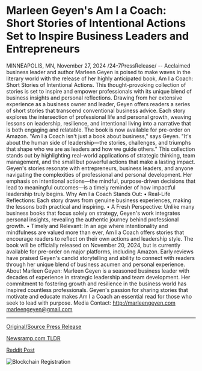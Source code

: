 # Marleen Geyen's Am I a Coach: Short Stories of Intentional Actions Set to Inspire Business Leaders and Entrepreneurs

MINNEAPOLIS, MN, November 27, 2024 /24-7PressRelease/ -- Acclaimed business leader and author Marleen Geyen is poised to make waves in the literary world with the release of her highly anticipated book, Am I a Coach: Short Stories of Intentional Actions. This thought-provoking collection of stories is set to inspire and empower professionals with its unique blend of business insights and personal reflections.  Drawing from her extensive experience as a business owner and leader, Geyen offers readers a series of short stories that transcend conventional business advice. Each story explores the intersection of professional life and personal growth, weaving lessons on leadership, resilience, and intentional living into a narrative that is both engaging and relatable. The book is now available for pre-order on Amazon.  "Am I a Coach isn't just a book about business," says Geyen. "It's about the human side of leadership—the stories, challenges, and triumphs that shape who we are as leaders and how we guide others."   This collection stands out by highlighting real-world applications of strategic thinking, team management, and the small but powerful actions that make a lasting impact. Geyen's stories resonate with entrepreneurs, business leaders, and anyone navigating the complexities of professional and personal development. Her emphasis on intentional actions—the mindful, purpose-driven decisions that lead to meaningful outcomes—is a timely reminder of how impactful leadership truly begins.  Why Am I a Coach Stands Out: •	Real-Life Reflections: Each story draws from genuine business experiences, making the lessons both practical and inspiring. •	A Fresh Perspective: Unlike many business books that focus solely on strategy, Geyen's work integrates personal insights, revealing the authentic journey behind professional growth. •	Timely and Relevant: In an age where intentionality and mindfulness are valued more than ever, Am I a Coach offers stories that encourage readers to reflect on their own actions and leadership style.  The book will be officially released on November 20, 2024, but is currently available for pre-order on major platforms, including Amazon. Early reviews have praised Geyen's candid storytelling and ability to connect with readers through her unique blend of business acumen and personal experience.  About Marleen Geyen: Marleen Geyen is a seasoned business leader with decades of experience in strategic leadership and team development. Her commitment to fostering growth and resilience in the business world has inspired countless professionals. Geyen's passion for sharing stories that motivate and educate makes Am I a Coach an essential read for those who seek to lead with purpose.  Media Contact:  http://marleengeyen.com marleengeyen@gmail.com 

---

[Original/Source Press Release](https://www.24-7pressrelease.com/press-release/516625/marleen-geyens-am-i-a-coach-short-stories-of-intentional-actions-set-to-inspire-business-leaders-and-entrepreneurs)
                    

[Newsramp.com TLDR](https://newsramp.com/curated-news/new-book-release-am-i-a-coach-by-acclaimed-business-leader-marleen-geyen/5b78e5bae91ba91101346d9b4dd36f7a) 

 



[Reddit Post](https://www.reddit.com/r/BookNews/comments/1h0zkah/new_book_release_am_i_a_coach_by_acclaimed/) 



![Blockchain Registration](https://cdn.newsramp.app/24-7PressRelease/qrcode/2411/27/pave3zq0.webp)